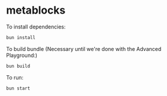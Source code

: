 # metablocks

To install dependencies:

```bash
bun install
```

To build bundle (Necessary until we're done with the Advanced Playground:)

```bash
bun build
```


To run:

```bash
bun start
```
